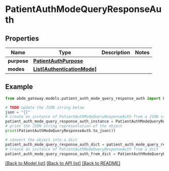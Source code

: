 # PatientAuthModeQueryResponseAuth


## Properties

Name | Type | Description | Notes
------------ | ------------- | ------------- | -------------
**purpose** | [**PatientAuthPurpose**](PatientAuthPurpose.md) |  | 
**modes** | [**List[AuthenticationMode]**](AuthenticationMode.md) |  | 

## Example

```python
from abdm_gateway.models.patient_auth_mode_query_response_auth import PatientAuthModeQueryResponseAuth

# TODO update the JSON string below
json = "{}"
# create an instance of PatientAuthModeQueryResponseAuth from a JSON string
patient_auth_mode_query_response_auth_instance = PatientAuthModeQueryResponseAuth.from_json(json)
# print the JSON string representation of the object
print(PatientAuthModeQueryResponseAuth.to_json())

# convert the object into a dict
patient_auth_mode_query_response_auth_dict = patient_auth_mode_query_response_auth_instance.to_dict()
# create an instance of PatientAuthModeQueryResponseAuth from a dict
patient_auth_mode_query_response_auth_from_dict = PatientAuthModeQueryResponseAuth.from_dict(patient_auth_mode_query_response_auth_dict)
```
[[Back to Model list]](../README.md#documentation-for-models) [[Back to API list]](../README.md#documentation-for-api-endpoints) [[Back to README]](../README.md)


